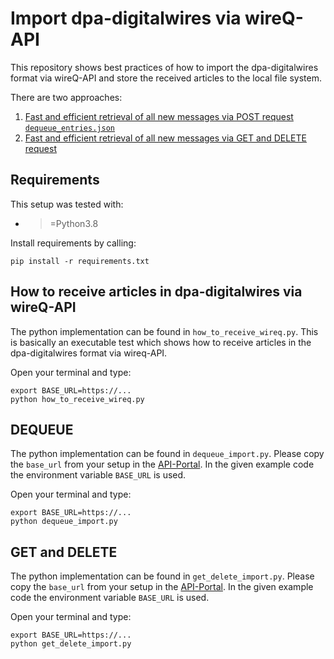 # Import dpa-digitalwires via wireQ-API

This repository shows best practices of how to import the dpa-digitalwires
format via wireQ-API and store the received articles to the local file system.

There are two approaches:
1. [Fast and efficient retrieval of all new messages via POST request `dequeue_entries.json`](#dequeue)
2. [Fast and efficient retrieval of all new messages via GET and DELETE request](#get-and-delete)

## Requirements

This setup was tested with:

* >=Python3.8

Install requirements by calling:

```
pip install -r requirements.txt
```

## How to receive articles in dpa-digitalwires via wireQ-API

The python implementation can be found in `how_to_receive_wireq.py`.
This is basically an executable test which shows how to receive articles in the
dpa-digitalwires format via wireq-API.

Open your terminal and type:
```
export BASE_URL=https://...
python how_to_receive_wireq.py
```

## DEQUEUE

The python implementation can be found in `dequeue_import.py`.
Please copy the `base_url` from your setup in the [API-Portal](https://api-portal.dpa-newslab.com).
In the given example code the environment variable `BASE_URL` is used.

Open your terminal and type:
```
export BASE_URL=https://...
python dequeue_import.py
```

## GET and DELETE

The python implementation can be found in `get_delete_import.py`.
Please copy the `base_url` from your setup in the [API-Portal](https://api-portal.dpa-newslab.com).
In the given example code the environment variable `BASE_URL` is used.

Open your terminal and type:
```
export BASE_URL=https://...
python get_delete_import.py
```

